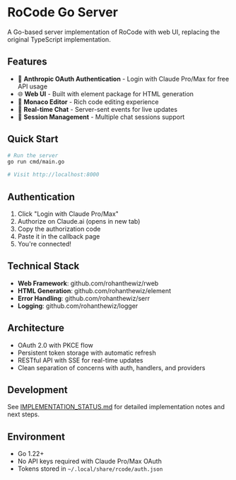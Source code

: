 # RoCode Go Server

A Go-based server implementation of RoCode with web UI, replacing the original TypeScript implementation.

## Features

- 🔐 **Anthropic OAuth Authentication** - Login with Claude Pro/Max for free API usage
- 🌐 **Web UI** - Built with element package for HTML generation
- 📝 **Monaco Editor** - Rich code editing experience
- 💬 **Real-time Chat** - Server-sent events for live updates
- 🎯 **Session Management** - Multiple chat sessions support

## Quick Start

```bash
# Run the server
go run cmd/main.go

# Visit http://localhost:8000
```

## Authentication

1. Click "Login with Claude Pro/Max"
2. Authorize on Claude.ai (opens in new tab)
3. Copy the authorization code
4. Paste it in the callback page
5. You're connected!

## Technical Stack

- **Web Framework**: github.com/rohanthewiz/rweb
- **HTML Generation**: github.com/rohanthewiz/element
- **Error Handling**: github.com/rohanthewiz/serr
- **Logging**: github.com/rohanthewiz/logger

## Architecture

- OAuth 2.0 with PKCE flow
- Persistent token storage with automatic refresh
- RESTful API with SSE for real-time updates
- Clean separation of concerns with auth, handlers, and providers

## Development

See [IMPLEMENTATION_STATUS.md](IMPLEMENTATION_STATUS.md) for detailed implementation notes and next steps.

## Environment

- Go 1.22+
- No API keys required with Claude Pro/Max OAuth
- Tokens stored in `~/.local/share/rcode/auth.json`
